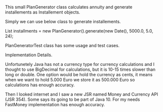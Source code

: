 This small PlanGenerator class calculates annuity and generate installements as Installement objects.

Simply we can use below class to generate installements.

List<Installment> installments = new PlanGenerator().generate(new Date(), 5000.0, 5.0, 24);

PlanGeneratorTest class has some usage and test cases.


Implementation Details.

Unfortunetely Java has not a currency type for currency calculations and I thought to use BigDecimal for calculations,
but it is 10-15 times slower than long or double. One option would be hold the currency as cents, it means when we want to
hold 5.000 Euro we store it as 500.000 Euro so calculations has enough accuracy.

Then I looked internet and I saw a new JSR named  Money and Currency API (JSR 354). Some says its going to be part of
Java 10. For my needs FastMoney implementation has enough accuracy.